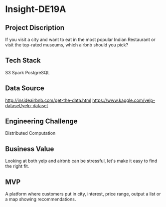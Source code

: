 # Insight-DE19A

## Project Discription
If you visit a city and want to eat in the most popular Indian Restaurant or visit the top-rated museums, which airbnb should you pick?

## Tech Stack
S3 Spark PostgreSQL

## Data Source
http://insideairbnb.com/get-the-data.html
https://www.kaggle.com/yelp-dataset/yelp-dataset

## Engineering Challenge
Distributed Computation

## Business Value
Looking at both yelp and airbnb can be stressful, let's make it easy to find the right fit.

## MVP
A platform where customers put in city, interest, price range, output a list or a map showing recommendations.

